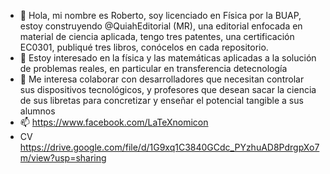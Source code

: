- 👋 Hola, mi nombre es Roberto, soy licenciado en Física por la BUAP, estoy construyendo @QuiahEditorial (MR), una editorial enfocada en material de ciencia aplicada, tengo tres patentes, una certificación EC0301,  publiqué tres libros, conócelos en cada repositorio.
- 👀 Estoy interesado en la física y las matemáticas aplicadas a la solución de problemas reales, en particular en transferencia detecnología
- 💞️ Me interesa colaborar con desarrolladores que necesitan controlar sus dispositivos tecnológicos, y profesores que desean sacar la ciencia de sus libretas para concretizar y enseñar el potencial tangible a sus alumnos
- 📫 https://www.facebook.com/LaTeXnomicon
- CV https://drive.google.com/file/d/1G9xq1C3840GCdc_PYzhuAD8PdrgpXo7m/view?usp=sharing
